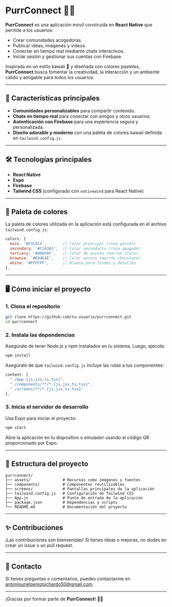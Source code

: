 # PurrConnect 🐾✨  

**PurrConnect** es una aplicación móvil construida en **React Native** que permite a los usuarios:  
- Crear comunidades acogedoras.  
- Publicar ideas, imágenes y videos.  
- Conectar en tiempo real mediante chats interactivos.  
- Iniciar sesión y gestionar sus cuentas con Firebase.  

Inspirada en un estilo kawaii 🌸 y diseñada con colores pasteles, **PurrConnect** busca fomentar la creatividad, la interacción y un ambiente cálido y amigable para todos los usuarios.  

---

## 🚀 Características principales  
- **Comunidades personalizables** para compartir contenido.  
- **Chats en tiempo real** para conectar con amigos y otros usuarios.  
- **Autenticación con Firebase** para una experiencia segura y personalizada.  
- **Diseño adorable y moderno** con una paleta de colores kawaii definida en `tailwind.config.js`.  

---

## 🛠 Tecnologías principales  
- **React Native**  
- **Expo**  
- **Firebase**  
- **Tailwind CSS** (configurado con `nativewind` para React Native)  

---

## 🎨 Paleta de colores  
La paleta de colores utilizada en la aplicación está configurada en el archivo `tailwind.config.js`:  

```javascript
colors: {
  main: '#F3C5C5',       // Color principal (rosa pastel)
  secondary: '#C1A3A3',  // Color secundario (rosa apagado)
  tertiary: '#886F6F',   // Color de acento (marrón claro)
  brownie: '#694E4E',    // Color oscuro (marrón chocolate)
  white: '#FFFFFF',      // Blanco para fondos y detalles
},
```

---

## 🖥 Cómo iniciar el proyecto  

### 1. Clona el repositorio  
```bash
git clone https://github.com/tu-usuario/purrconnect.git
cd purrconnect
```

### 2. Instala las dependencias  
Asegúrate de tener Node.js y npm instalados en tu sistema. Luego, ejecuta:  
```bash
npm install
```


Asegúrate de que `tailwind.config.js` incluye las rutas a tus componentes:  
```javascript
content: [
  "./App.{js,jsx,ts,tsx}",
  "./components/**/*.{js,jsx,ts,tsx}",
  "./screens/**/*.{js,jsx,ts,tsx}"
],
```

### 3. Inicia el servidor de desarrollo  
Usa Expo para iniciar el proyecto:  
```bash
npm start
```

Abre la aplicación en tu dispositivo o emulador usando el código QR proporcionado por Expo.

---

## 📂 Estructura del proyecto  

```plaintext
purrconnect/
├── assets/              # Recursos como imágenes y fuentes
├── components/          # Componentes reutilizables
├── screens/             # Pantallas principales de la aplicación
├── tailwind.config.js   # Configuración de Tailwind CSS
├── App.js               # Punto de entrada de la aplicación
├── package.json         # Dependencias y scripts
└── README.md            # Documentación del proyecto
```

---

## ✨ Contribuciones  
¡Las contribuciones son bienvenidas! Si tienes ideas o mejoras, no dudes en crear un issue o un pull request.  

---

## 📧 Contacto  
Si tienes preguntas o comentarios, puedes contactarme en [antoniourielperezpichardo50@gmail.com](antoniourielperezpichardo50@gmail.com).  

---  

¡Gracias por formar parte de **PurrConnect**! 🐾✨  
